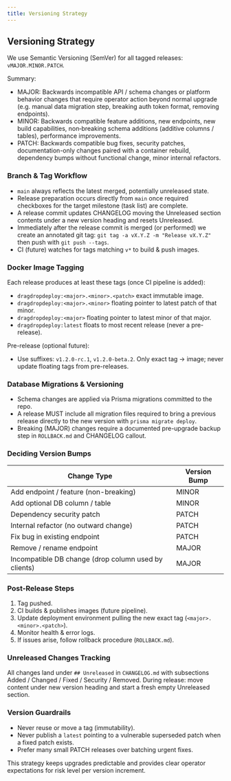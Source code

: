 ```yaml
---
title: Versioning Strategy
---
```


## Versioning Strategy

We use Semantic Versioning (SemVer) for all tagged releases: `vMAJOR.MINOR.PATCH`.

Summary:

- MAJOR: Backwards incompatible API / schema changes or platform behavior changes that require operator action beyond normal upgrade (e.g. manual data migration step, breaking auth token format, removing endpoints).
- MINOR: Backwards compatible feature additions, new endpoints, new build capabilities, non‑breaking schema additions (additive columns / tables), performance improvements.
- PATCH: Backwards compatible bug fixes, security patches, documentation-only changes paired with a container rebuild, dependency bumps without functional change, minor internal refactors.

### Branch & Tag Workflow

- `main` always reflects the latest merged, potentially unreleased state.
- Release preparation occurs directly from `main` once required checkboxes for the target milestone (task list) are complete.
- A release commit updates CHANGELOG moving the Unreleased section contents under a new version heading and resets Unreleased.
- Immediately after the release commit is merged (or performed) we create an annotated git tag: `git tag -a vX.Y.Z -m "Release vX.Y.Z"` then push with `git push --tags`.
- CI (future) watches for tags matching `v*` to build & push images.

### Docker Image Tagging

Each release produces at least these tags (once CI pipeline is added):

- `dragdropdeploy:<major>.<minor>.<patch>` exact immutable image.
- `dragdropdeploy:<major>.<minor>` floating pointer to latest patch of that minor.
- `dragdropdeploy:<major>` floating pointer to latest minor of that major.
- `dragdropdeploy:latest` floats to most recent release (never a pre-release).

Pre-release (optional future):

- Use suffixes: `v1.2.0-rc.1`, `v1.2.0-beta.2`. Only exact tag -> image; never update floating tags from pre-releases.

### Database Migrations & Versioning

- Schema changes are applied via Prisma migrations committed to the repo.
- A release MUST include all migration files required to bring a previous release directly to the new version with `prisma migrate deploy`.
- Breaking (MAJOR) changes require a documented pre-upgrade backup step in `ROLLBACK.md` and CHANGELOG callout.

### Deciding Version Bumps

| Change Type | Version Bump |
|-------------|--------------|
| Add endpoint / feature (non-breaking) | MINOR |
| Add optional DB column / table | MINOR |
| Dependency security patch | PATCH |
| Internal refactor (no outward change) | PATCH |
| Fix bug in existing endpoint | PATCH |
| Remove / rename endpoint | MAJOR |
| Incompatible DB change (drop column used by clients) | MAJOR |

### Post-Release Steps

1. Tag pushed.
2. CI builds & publishes images (future pipeline).
3. Update deployment environment pulling the new exact tag (`<major>.<minor>.<patch>`).
4. Monitor health & error logs.
5. If issues arise, follow rollback procedure (`ROLLBACK.md`).

### Unreleased Changes Tracking

All changes land under `## Unreleased` in `CHANGELOG.md` with subsections Added / Changed / Fixed / Security / Removed. During release: move content under new version heading and start a fresh empty Unreleased section.

### Version Guardrails

- Never reuse or move a tag (immutability).
- Never publish a `latest` pointing to a vulnerable superseded patch when a fixed patch exists.
- Prefer many small PATCH releases over batching urgent fixes.

This strategy keeps upgrades predictable and provides clear operator expectations for risk level per version increment.

